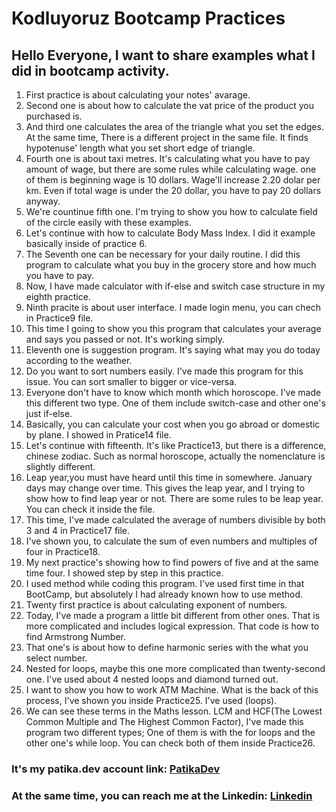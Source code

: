 # Kodluyoruz Bootcamp Practices

## Hello Everyone, I want to share examples what I did in bootcamp activity.

1. First practice is about calculating your notes' avarage.
2. Second one is about how to calculate the vat price of the product you purchased is.
3. And third one calculates the area of the triangle what you set the edges. At the same time, There is a different project in the same file. It finds hypotenuse' length what you set short edge of triangle.
4. Fourth one is about taxi metres. It's calculating what you have to pay amount of wage, but there are some rules while calculating wage. one of them is beginning wage is 10 dollars. Wage'll increase 2.20 dolar per km. Even if total wage is under the 20 dollar, you have to pay 20 dollars anyway.
5. We're countinue fifth one. I'm trying to show you how to calculate field of the circle easily with these examples. 
6. Let's continue with how to calculate Body Mass Index. I did it example basically inside of practice 6.
7. The Seventh one can be necessary for your daily routine. I did this program to calculate what you buy in the grocery store and how much you have to pay.
8. Now, I have made calculator with if-else and switch case structure in my eighth practice.
9. Ninth pracite is about user interface. I made login menu, you can chech in Practice9 file.
10. This time I going to show you this program that calculates your average and says you passed or not. It's working simply.
11. Eleventh one is suggestion program. It's saying what may you do today according to the weather.
12. Do you want to sort numbers easily. I've made this program for this issue. You can sort smaller to bigger or vice-versa.
13. Everyone don't have to know which month which horoscope. I've made this different two type. One of them include switch-case and other one's just if-else.
14. Basically, you can calculate your cost when you go abroad or domestic by plane. I showed in Pratice14 file.
15. Let's continue with fifteenth. It's like Practice13, but there is a difference, chinese zodiac. Such as normal horoscope, actually the nomenclature is slightly different.
16. Leap year,you must have heard until this time in somewhere. January days may change over time. This gives the leap year, and I trying to show how to find leap year or not. There are some rules to be leap year. You can check it inside the file.
17. This time, I've made calculated the average of numbers divisible by both 3 and 4 in Practice17 file.
18. I've shown you, to calculate the sum of even numbers and multiples of four in Practice18.
19. My next practice's showing how to find powers of five and at the same time four. I showed step by step in this practice.
20. I used method while coding this program. I've used first time in that BootCamp, but absolutely I had already known how to use method.
21. Twenty first practice is about calculating exponent of numbers.
22. Today, I've made a program a little bit different from other ones. That is more complicated and includes logical expression. That code is how to find Armstrong Number.
23. That one's is about how to define harmonic series with the what you select number.
24. Nested for loops, maybe this one more complicated than twenty-second one. I've used about 4 nested loops and diamond turned out.
25. I want to show you how to work ATM Machine. What is the back of this process, I've shown you inside Practice25. I've used (loops).
26. We can see these terms in the Maths lesson. LCM and HCF(The Lowest Common Multiple and The Highest Common Factor), I've made this program two different types; One of them is with the for loops and the other one's while loop. You can check both of them inside Practice26.

### It's my patika.dev account link: [PatikaDev](https://app.patika.dev/alperengokbak)
### At the same time, you can reach me at the Linkedin: [Linkedin](https://www.linkedin.com/in/alperen-g%C3%B6kbak-68988a225/)


